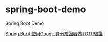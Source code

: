 # spring-boot-demo
Spring Boot Demo

[Spring Boot 使用Google身分驗證器做TOTP驗證](https://matthung0807.blogspot.com/2021/02/spring-boot-google-authenticator-totp-auth.html)